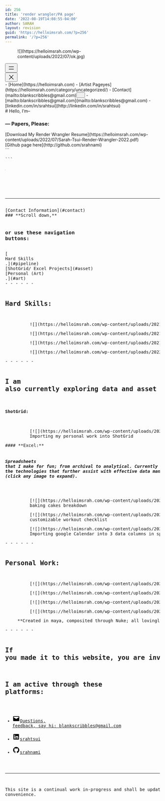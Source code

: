 ```yaml
---
id: 256
title: 'render wrangler/PA page'
date: '2022-08-19T14:08:55-04:00'
author: SARAH
layout: revision
guid: 'https://helloimsrah.com/?p=256'
permalink: '/?p=256'
---
```


<figure class="wp-block-image size-full is-resized is-style-twentytwentyone-border">![](https://helloimsrah.com/wp-content/uploads/2022/07/ok.jpg)</figure><nav aria-label="Secondary menu 4" class="is-responsive wp-block-navigation is-layout-flex"><button aria-haspopup="true" aria-label="Open menu" class="wp-block-navigation__responsive-container-open " data-micromodal-trigger="modal-962"><svg aria-hidden="true" focusable="false" height="24" viewbox="0 0 24 24" width="24" xmlns="http://www.w3.org/2000/svg"><rect height="1.5" width="16" x="4" y="7.5"></rect><rect height="1.5" width="16" x="4" y="15"></rect></svg></button><div class="wp-block-navigation__responsive-container  " id="modal-962" style=""><div class="wp-block-navigation__responsive-close" data-micromodal-close="" tabindex="-1"><div aria-label="Menu" class="wp-block-navigation__responsive-dialog"> <button aria-label="Close menu" class="wp-block-navigation__responsive-container-close" data-micromodal-close=""><svg aria-hidden="true" focusable="false" height="24" viewbox="0 0 24 24" width="24" xmlns="http://www.w3.org/2000/svg"><path d="M13 11.8l6.1-6.3-1-1-6.1 6.2-6.1-6.2-1 1 6.1 6.3-6.5 6.7 1 1 6.5-6.6 6.5 6.6 1-1z"></path></svg></button><div class="wp-block-navigation__responsive-container-content" id="modal-962-content">- [Home](https://helloimsrah.com)
- [<span class="wp-block-navigation-item__label">Artist Page</span><span class="wp-block-navigation-item__description">yes</span>](https://helloimsrah.com/category/uncategorized/)
- [Contact](mailto:blankscribbles@gmail.com)<button aria-expanded="false" aria-label="Contact submenu" class="wp-block-navigation__submenu-icon wp-block-navigation-submenu__toggle"><svg aria-hidden="true" fill="none" focusable="false" height="12" viewbox="0 0 12 12" width="12" xmlns="http://www.w3.org/2000/svg"><path d="M1.50002 4L6.00002 8L10.5 4" stroke-width="1.5"></path></svg></button>
    - [<span class="wp-block-navigation-item__label">mailto:blankscribbles@gmail.com</span>](mailto:blankscribbles@gmail.com)
    - [<span class="wp-block-navigation-item__label">linkedin.com/in/srahtsui</span>](http://linkedin.com/in/srahtsui)

 </div> </div> </div> </div></nav># Hello, I’m–

### — **Papers, Please:**

<div class="wp-block-buttons is-horizontal is-content-justification-center is-layout-flex wp-container-964"><div class="wp-block-button has-custom-width wp-block-button__width-100 has-custom-font-size is-style-fill" style="font-size:14px">[Download My Render Wrangler Resume](https://helloimsrah.com/wp-content/uploads/2022/07/Sarah-Tsui-Render-Wrangler-2022.pdf)</div></div><div class="wp-block-buttons alignwide is-content-justification-center is-layout-flex wp-container-965"><div class="wp-block-button">[Github page here](http://github.com/srahnami)</div></div>```
<pre class="wp-block-code">```
<marquee behavior="scroll" direction="right"><p>.<a href="https://www.github.com/srahnami" rel="noopener noreferrer" target="_blank">Github</a>.</p></marquee>

```
```

- - - - - -

<div class="wp-block-buttons alignwide is-content-justification-center is-layout-flex wp-container-966"><div class="wp-block-button">[Contact Information](#contact)</div></div>### **Scroll down,** 

### **or use these navigation buttons:**

<div class="wp-block-buttons is-horizontal is-content-justification-space-between is-layout-flex wp-container-967"><div class="wp-block-button has-custom-width wp-block-button__width-25 has-custom-font-size is-style-outline" style="font-size:14px">[  
Hard Skills  
.](#pipeline)</div><div class="wp-block-button has-custom-width wp-block-button__width-25 has-custom-font-size is-style-outline" style="font-size:14px">[ShotGrid/ Excel Projects](#asset)</div><div class="wp-block-button has-custom-width wp-block-button__width-25 has-custom-font-size is-style-outline" style="font-size:14px">[Personal (Art)  
.](#art)</div></div>- - - - - -

## **Hard Skills:**

<figure class="wp-block-gallery has-nested-images columns-4 is-cropped wp-block-gallery-968 is-layout-flex"><figure class="wp-block-image size-thumbnail">![](https://helloimsrah.com/wp-content/uploads/2021/07/icon_256-150x150.png)</figure><figure class="wp-block-image size-thumbnail">![](https://helloimsrah.com/wp-content/uploads/2021/07/1024px-Microsoft_Office_logo_2019–present.svg-150x150.png)</figure><figure class="wp-block-image size-thumbnail">![](https://helloimsrah.com/wp-content/uploads/2021/07/download-free-png-autodesk-maya-logo-dlpngcom-autodesk-maya-png-256_256-150x150.png)</figure><figure class="wp-block-image size-full">![](https://helloimsrah.com/wp-content/uploads/2022/07/ubuntu-logo32.png)</figure></figure>- - - - - -

## I am also currently exploring data and asset management.

#### **ShotGrid**:

<figure class="wp-block-gallery has-nested-images columns-default is-cropped wp-block-gallery-970 is-layout-flex"><figure class="wp-block-image size-large">[![](https://helloimsrah.com/wp-content/uploads/2021/07/Overview-_-Demo_-Animation_17-46-08-1024x491.png)](https://helloimsrah.com/wp-content/uploads/2021/07/Overview-_-Demo_-Animation_17-46-08.png)<figcaption>Importing my personal work into ShotGrid </figcaption></figure></figure>#### **Excel:**

###### **Spreadsheets that I make for fun; from archival to analytical. Currently exploring the technologies that further assist with effective data management *(click any image to expand)*.**

<figure class="wp-block-gallery has-nested-images columns-1 is-cropped wp-block-gallery-972 is-layout-flex"><figure class="wp-block-image size-full">[![](https://helloimsrah.com/wp-content/uploads/2021/07/16-18-BIG-pineapple-cakes-measurements-Google-Sheets_17-47-37.png)](https://helloimsrah.com/wp-content/uploads/2021/07/16-18-BIG-pineapple-cakes-measurements-Google-Sheets_17-47-37.png)<figcaption>baking cakes breakdown</figcaption></figure><figure class="wp-block-image size-full">[![](https://helloimsrah.com/wp-content/uploads/2021/08/Screenshot_551.png)](https://helloimsrah.com/wp-content/uploads/2021/08/Screenshot_551.png)<figcaption>customizable workout checklist</figcaption></figure><figure class="wp-block-image size-full">[![](https://helloimsrah.com/wp-content/uploads/2021/08/Screenshot_552.png)](https://helloimsrah.com/wp-content/uploads/2021/08/Screenshot_552.png)<figcaption>Importing google Calendar into 3 data columns in spreadsheets!  
</figcaption></figure></figure>- - - - - -

## **Personal Work:**

<figure class="wp-block-gallery has-nested-images columns-2 is-cropped wp-block-gallery-974 is-layout-flex"><figure class="wp-block-image size-large">[![](https://helloimsrah.com/wp-content/uploads/2021/07/one-hour-kirby-as-jpg-1024x1024.jpg)](https://helloimsrah.com/wp-content/uploads/2021/07/one-hour-kirby-as-jpg.jpg)</figure><figure class="wp-block-image size-large">[![](https://helloimsrah.com/wp-content/uploads/2021/07/no1-1024x1024.png)](https://helloimsrah.com/wp-content/uploads/2021/07/no1.png)</figure><figure class="wp-block-image size-large">[![](https://helloimsrah.com/wp-content/uploads/2021/07/no-1024x1024.png)](https://helloimsrah.com/wp-content/uploads/2021/07/no.png)</figure><figure class="wp-block-image size-large">[![](https://helloimsrah.com/wp-content/uploads/2021/07/weirdimage-1024x1024.jpg)](https://helloimsrah.com/wp-content/uploads/2021/07/weirdimage.jpg)</figure><figcaption class="blocks-gallery-caption">**Created in maya, composited through Nuke; all lovingly by me**</figcaption></figure>- - - - - -

## If you made it to this website, you are invited to reach out to me.

## I am active through these platforms:

- [<svg aria-hidden="true" focusable="false" height="24" version="1.1" viewbox="0 0 24 24" width="24" xmlns="http://www.w3.org/2000/svg"><path d="M20,4H4C2.895,4,2,4.895,2,6v12c0,1.105,0.895,2,2,2h16c1.105,0,2-0.895,2-2V6C22,4.895,21.105,4,20,4z M20,8.236l-8,4.882 L4,8.236V6h16V8.236z"></path></svg><span class="wp-block-social-link-label screen-reader-text">Questions, feedback, say hi: blankscribbles@gmail.com</span>](mailto:blankscribbles@gmail.com)
- [<svg aria-hidden="true" focusable="false" height="24" version="1.1" viewbox="0 0 24 24" width="24" xmlns="http://www.w3.org/2000/svg"><path d="M19.7,3H4.3C3.582,3,3,3.582,3,4.3v15.4C3,20.418,3.582,21,4.3,21h15.4c0.718,0,1.3-0.582,1.3-1.3V4.3 C21,3.582,20.418,3,19.7,3z M8.339,18.338H5.667v-8.59h2.672V18.338z M7.004,8.574c-0.857,0-1.549-0.694-1.549-1.548 c0-0.855,0.691-1.548,1.549-1.548c0.854,0,1.547,0.694,1.547,1.548C8.551,7.881,7.858,8.574,7.004,8.574z M18.339,18.338h-2.669 v-4.177c0-0.996-0.017-2.278-1.387-2.278c-1.389,0-1.601,1.086-1.601,2.206v4.249h-2.667v-8.59h2.559v1.174h0.037 c0.356-0.675,1.227-1.387,2.526-1.387c2.703,0,3.203,1.779,3.203,4.092V18.338z"></path></svg><span class="wp-block-social-link-label screen-reader-text">srahtsui</span>](https://linkedin.com/in/srahtsui)
- [<svg aria-hidden="true" focusable="false" height="24" version="1.1" viewbox="0 0 24 24" width="24" xmlns="http://www.w3.org/2000/svg"><path d="M12,2C6.477,2,2,6.477,2,12c0,4.419,2.865,8.166,6.839,9.489c0.5,0.09,0.682-0.218,0.682-0.484 c0-0.236-0.009-0.866-0.014-1.699c-2.782,0.602-3.369-1.34-3.369-1.34c-0.455-1.157-1.11-1.465-1.11-1.465 c-0.909-0.62,0.069-0.608,0.069-0.608c1.004,0.071,1.532,1.03,1.532,1.03c0.891,1.529,2.341,1.089,2.91,0.833 c0.091-0.647,0.349-1.086,0.635-1.337c-2.22-0.251-4.555-1.111-4.555-4.943c0-1.091,0.39-1.984,1.03-2.682 C6.546,8.54,6.202,7.524,6.746,6.148c0,0,0.84-0.269,2.75,1.025C10.295,6.95,11.15,6.84,12,6.836 c0.85,0.004,1.705,0.114,2.504,0.336c1.909-1.294,2.748-1.025,2.748-1.025c0.546,1.376,0.202,2.394,0.1,2.646 c0.64,0.699,1.026,1.591,1.026,2.682c0,3.841-2.337,4.687-4.565,4.935c0.359,0.307,0.679,0.917,0.679,1.852 c0,1.335-0.012,2.415-0.012,2.741c0,0.269,0.18,0.579,0.688,0.481C19.138,20.161,22,16.416,22,12C22,6.477,17.523,2,12,2z"></path></svg><span class="wp-block-social-link-label screen-reader-text">srahnami</span>](https://github.com/srahnami)

- - - - - -

This site is a continual work in-progress and shall be updated at my convenience.